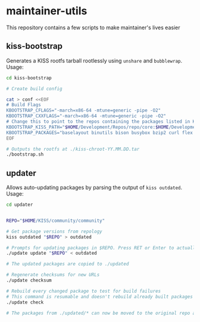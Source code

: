 # maintainer-utils

This repository contains a few scripts to make maintainer's lives easier

## kiss-bootstrap

Generates a KISS rootfs tarball rootlessly using `unshare` and `bubblewrap`. Usage:

```sh
cd kiss-bootstrap

# Create build config

cat > conf <<EOF
# Build Flags
KBOOTSTRAP_CFLAGS="-march=x86-64 -mtune=generic -pipe -O2"
KBOOTSTRAP_CXXFLAGS="-march=x86-64 -mtune=generic -pipe -O2"
# Change this to point to the repos containing the packages listed in KBOOTSTRAP_PACKAGES
KBOOTSTRAP_KISS_PATH="$HOME/Development/Repos/repo/core:$HOME/Development/Repos/repo/extra"
KBOOTSTRAP_PACKAGES="baselayout binutils bison busybox bzip2 curl flex gcc git musl kiss linux-headers m4 make openssl pigz xz zlib"
EOF

# Outputs the rootfs at ./kiss-chroot-YY.MM.DD.tar
./bootstrap.sh
```

## updater

Allows auto-updating packages by parsing the output of `kiss outdated`. Usage:

```sh
cd updater


REPO="$HOME/KISS/community/community"

# Get package versions from repology
kiss outdated "$REPO" > outdated

# Prompts for updating packages in $REPO. Press RET or Enter to actually update when prompted.
./update update "$REPO" < outdated

# The updated packages are copied to ./updated

# Regenerate checksums for new URLs
./update checksum

# Rebuild every changed package to test for build failures
# This command is resumable and doesn't rebuild already built packages
./update check

# The packages from ./updated/* can now be moved to the original repo and pushed to the remote repo
```
